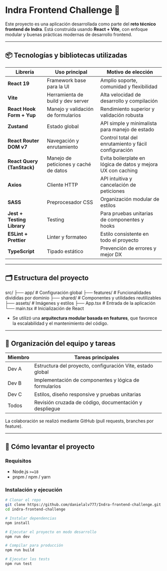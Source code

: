 # Indra Frontend Challenge 🚀

Este proyecto es una aplicación desarrollada como parte del **reto técnico frontend de Indra**. Está construida usando **React + Vite**, con enfoque modular y buenas prácticas modernas de desarrollo frontend.

---

## 📦 Tecnologías y bibliotecas utilizadas

| Librería                   | Uso principal                         | Motivo de elección                                           |
| -------------------------- | ------------------------------------- | ------------------------------------------------------------ |
| **React 19**               | Framework base para la UI             | Amplio soporte, comunidad y flexibilidad                     |
| **Vite**                   | Herramienta de build y dev server     | Alta velocidad de desarrollo y compilación                   |
| **React Hook Form + Yup**  | Manejo y validación de formularios    | Rendimiento superior y validación robusta                    |
| **Zustand**                | Estado global                         | API simple y minimalista para manejo de estado               |
| **React Router DOM v7**    | Navegación y enrutamiento             | Control total del enrutamiento y fácil configuración         |
| **React Query (TanStack)** | Manejo de peticiones y caché de datos | Evita boilerplate en lógica de datos y mejora UX con caching |
| **Axios**                  | Cliente HTTP                          | API intuitiva y cancelación de peticiones                    |
| **SASS**                   | Preprocesador CSS                     | Organización modular de estilos                              |
| **Jest + Testing Library** | Testing                               | Para pruebas unitarias de componentes y hooks                |
| **ESLint + Prettier**      | Linter y formateo                     | Estilo consistente en todo el proyecto                       |
| **TypeScript**             | Tipado estático                       | Prevención de errores y mejor DX                             |

---

## 🗂️ Estructura del proyecto

src/
├── app/ # Configuración global
├── features/ # Funcionalidades divididas por dominio
├── shared/ # Componentes y utilidades reutilizables
├── assets/ # Imágenes y estilos
├── App.tsx # Entrada de la aplicación
└── main.tsx # Inicialización de React

- Se utilizó una **arquitectura modular basada en features**, que favorece la escalabilidad y el mantenimiento del código.

---

## 👥 Organización del equipo y tareas

| Miembro | Tareas principales                                         |
| ------- | ---------------------------------------------------------- |
| Dev A   | Estructura del proyecto, configuración Vite, estado global |
| Dev B   | Implementación de componentes y lógica de formularios      |
| Dev C   | Estilos, diseño responsive y pruebas unitarias             |
| Todos   | Revisión cruzada de código, documentación y despliegue     |

La colaboración se realizó mediante GitHub (pull requests, branches por feature).

---

## 🚀 Cómo levantar el proyecto

### Requisitos

- Node.js `>=18`
- pnpm / npm / yarn

### Instalación y ejecución

```bash
# Clonar el repo
git clone https://github.com/danielalv777/Indra-frontend-challenge.git
cd indra-frontend-challenge

# Instalar dependencias
npm install

# Ejecutar el proyecto en modo desarrollo
npm run dev

# Compilar para producción
npm run build

# Ejecutar los tests
npm run test
```
